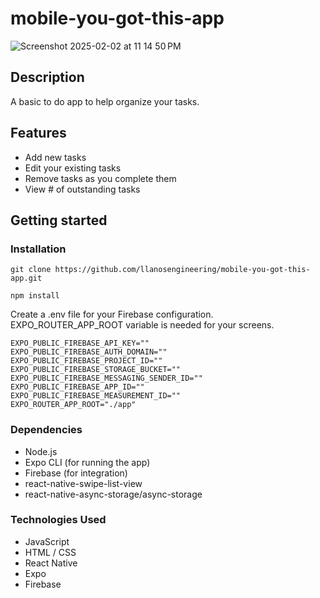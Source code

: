 # mobile-you-got-this-app

![Screenshot 2025-02-02 at 11 14 50 PM](https://github.com/user-attachments/assets/5e899c49-a628-4a1b-8890-4c2cc4bd93a8)

## Description
A basic to do app to help organize your tasks.

## Features
* Add new tasks
* Edit your existing tasks
* Remove tasks as you complete them
* View # of outstanding tasks

## Getting started

### Installation
```
git clone https://github.com/llanosengineering/mobile-you-got-this-app.git
```
```
npm install
```
Create a .env file for your Firebase configuration. EXPO_ROUTER_APP_ROOT variable is needed for your screens.
```
EXPO_PUBLIC_FIREBASE_API_KEY=""
EXPO_PUBLIC_FIREBASE_AUTH_DOMAIN=""
EXPO_PUBLIC_FIREBASE_PROJECT_ID=""
EXPO_PUBLIC_FIREBASE_STORAGE_BUCKET=""
EXPO_PUBLIC_FIREBASE_MESSAGING_SENDER_ID=""
EXPO_PUBLIC_FIREBASE_APP_ID=""
EXPO_PUBLIC_FIREBASE_MEASUREMENT_ID=""
EXPO_ROUTER_APP_ROOT="./app"
```


### Dependencies
* Node.js
* Expo CLI (for running the app)
* Firebase (for integration)
* react-native-swipe-list-view
* react-native-async-storage/async-storage

### Technologies Used
* JavaScript
* HTML / CSS
* React Native
* Expo
* Firebase




